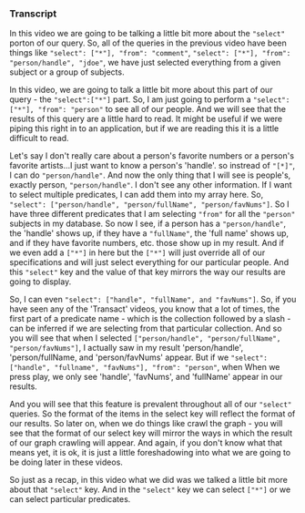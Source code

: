 ### Transcript

In this video we are going to be talking a little bit more about the `"select"` porton of our query. So, all of the queries in the previous video have been things like `"select": ["*"], "from": "comment"`, `"select": ["*"], "from": "person/handle", "jdoe"`, we have just selected everything from a given subject or a group of subjects. 

In this video, we are going to talk a little bit more about this part of our query - the `"select":["*"]` part. So, I am just going to perform a `"select": ["*"], "from": "person"` to see all of our people. And we will see that the results of this query are a little hard to read. It might be useful if we were piping this right in to an application, but if we are reading this it is a little difficult to read. 

Let's say I don't really care about a person's favorite numbers or a person's favorite artists...I just want to know a person's 'handle'. so instread of `"[*]"`, I can do `"person/handle"`. And now the only thing that I will see is people's, exactly person, `"person/handle"`. I don't see any other information. If I want to select multiple predicates, I can add them into my array here. So, `"select": ["person/handle", "person/fullName", "person/favNums"]`. So I have three different predicates that I am selecting `"from"` for all the `"person"` subjects in my database. So now I see, if a person has a `"person/handle"`, the 'handle' shows up, if they have a `"fullName"`, the 'full name' shows up, and if they have favorite numbers, etc. those show up in my result. And if we even add a `["*"]` in here but the `["*"]` will just override all of our specifications and will just select everything for our particular people. And this `"select"` key and the value of that key mirrors the way our results are going to display.

So, I can even `"select": ["handle", "fullName", and "favNums"]`. So, if you have seen any of the 'Transact' videos, you know that a lot of times, the first part of a predicate name - which is the collection followed by a slash - can be inferred if we are selecting from that particular collection. And so you will see that when I selected `["person/handle", "person/fullName", "person/favNums"]`, I actually saw in my result 'person/handle', 'person/fullName, and 'person/favNums' appear. But if we `"select": ["handle", "fullname", "favNums"], "from": "person"`, when When we press play, we only see 'handle', 'favNums', and 'fullName' appear  in our results.

And you will see that this feature is prevalent throughout all of our `"select"` queries. So the format of the items in the select key will reflect the format of our results. So later on, when we do things like crawl the graph - you will see that the format of our select key will mirror the ways in which the result of our graph crawling will appear. And again, if you don't know what that means yet, it is ok, it is just a little foreshadowing into what we are going to be doing later in these videos.

So just as a recap, in this video what we did was we talked a little bit more about that `"select"` key. And in the `"select"` key we can select `["*"]` or we can select particular predicates.
